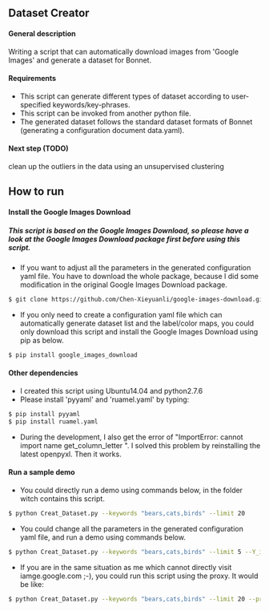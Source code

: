 ## Dataset Creator
#### General description 
Writing a script that can automatically download images from 'Google Images' and generate a dataset for Bonnet.

#### Requirements
- This script can generate different types of dataset according to user-specified keywords/key-phrases.
- This script can be invoked from another python file.
- The generated dataset follows the standard dataset formats of Bonnet (generating a configuration document data.yaml).

#### Next step (TODO)
clean up the outliers in the data using an unsupervised clustering

## How to run
#### Install the Google Images Download
##### This script is based on the Google Images Download, so please have a look at the Google Images Download package first before using this script.
- If you want to adjust all the parameters in the generated configuration yaml file. You have to download the whole package, because I did some modification in the original Google Images Download package.

```sh
$ git clone https://github.com/Chen-Xieyuanli/google-images-download.git
```

- If you only need to create a configuration yaml file which can automatically generate dataset list and the label/color maps, you could only download this script and install the Google Images Download using pip as below.

```sh
$ pip install google_images_download
```
#### Other dependencies

- I created this script using Ubuntu14.04 and python2.7.6
- Please install 'pyyaml' and 'ruamel.yaml' by typing:

```sh
$ pip install pyyaml  
$ pip install ruamel.yaml
```

- During the development, I also get the error of "ImportError: cannot import name get_column_letter
". I solved this problem by reinstalling the latest openpyxl. Then it works.

#### Run a sample demo

- You could directly run a demo using commands below, in the folder witch contains this script.

```sh
$ python Creat_Dataset.py --keywords "bears,cats,birds" --limit 20 
```

- You could change all the parameters in the generated configuration yaml file, and run a demo using commands below.

```sh
$ python Creat_Dataset.py --keywords "bears,cats,birds" --limit 5 --Y_img_prop_height 360 --Y_force_remap True --Y_color_map "0:[0,0,0] 20:[64,0,0] 40:[128,0,0]"
```

- If you are in the same situation as me which cannot directly visit iamge.google.com ;-), you could run this script using the proxy. It would be like:

```sh
$ python Creat_Dataset.py --keywords "bears,cats,birds" --limit 20 --proxy 127.0.0.1:8123
```
